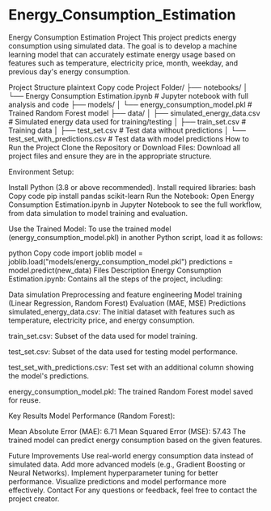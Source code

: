 # Energy_Consumption_Estimation

Energy Consumption Estimation Project
This project predicts energy consumption using simulated data. The goal is to develop a machine learning model that can accurately estimate energy usage based on features such as temperature, electricity price, month, weekday, and previous day's energy consumption.

Project Structure
plaintext
Copy code
Project Folder/
├── notebooks/
│   └── Energy Consumption Estimation.ipynb  # Jupyter notebook with full analysis and code
├── models/
│   └── energy_consumption_model.pkl         # Trained Random Forest model
├── data/
│   ├── simulated_energy_data.csv            # Simulated energy data used for training/testing
│   ├── train_set.csv                        # Training data
│   ├── test_set.csv                         # Test data without predictions
│   └── test_set_with_predictions.csv        # Test data with model predictions
How to Run the Project
Clone the Repository or Download Files: Download all project files and ensure they are in the appropriate structure.

Environment Setup:

Install Python (3.8 or above recommended).
Install required libraries:
bash
Copy code
pip install pandas scikit-learn
Run the Notebook: Open Energy Consumption Estimation.ipynb in Jupyter Notebook to see the full workflow, from data simulation to model training and evaluation.

Use the Trained Model: To use the trained model (energy_consumption_model.pkl) in another Python script, load it as follows:

python
Copy code
import joblib
model = joblib.load("models/energy_consumption_model.pkl")
predictions = model.predict(new_data)
Files Description
Energy Consumption Estimation.ipynb: Contains all the steps of the project, including:

Data simulation
Preprocessing and feature engineering
Model training (Linear Regression, Random Forest)
Evaluation (MAE, MSE)
Predictions
simulated_energy_data.csv: The initial dataset with features such as temperature, electricity price, and energy consumption.

train_set.csv: Subset of the data used for model training.

test_set.csv: Subset of the data used for testing model performance.

test_set_with_predictions.csv: Test set with an additional column showing the model's predictions.

energy_consumption_model.pkl: The trained Random Forest model saved for reuse.

Key Results
Model Performance (Random Forest):

Mean Absolute Error (MAE): 6.71
Mean Squared Error (MSE): 57.43
The trained model can predict energy consumption based on the given features.

Future Improvements
Use real-world energy consumption data instead of simulated data.
Add more advanced models (e.g., Gradient Boosting or Neural Networks).
Implement hyperparameter tuning for better performance.
Visualize predictions and model performance more effectively.
Contact
For any questions or feedback, feel free to contact the project creator.

